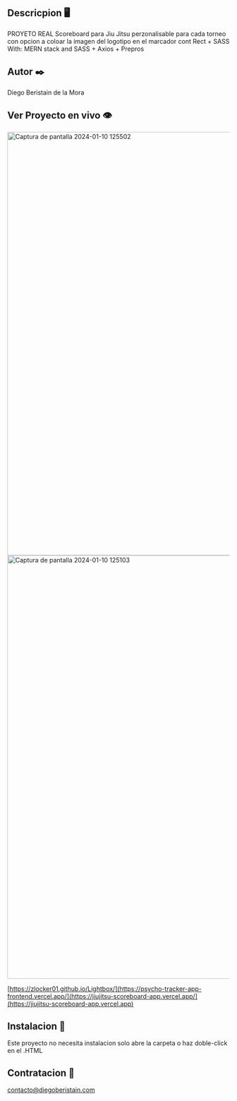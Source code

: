 ## Descricpion 🖥️
PROYETO REAL Scoreboard para Jiu Jitsu perzonalisable para cada torneo con opcion a coloar la imagen del logotipo en el marcador
cont Rect + SASS
With: MERN stack and SASS + Axios + Prepros
## Autor ✒️

Diego Beristain de la Mora

## Ver Proyecto en vivo 👁️
<img width="960" alt="Captura de pantalla 2024-01-10 125502" src="https://github.com/zlocker01/BJJ-Score-App/assets/121736405/4cef3f64-e1c8-4682-8bf9-2491deeff567">
<img width="960" alt="Captura de pantalla 2024-01-10 125103" src="https://github.com/zlocker01/BJJ-Score-App/assets/121736405/16d3e65c-a7af-42a2-8639-9c86af459251">

[https://zlocker01.github.io/Lightbox/](https://psycho-tracker-app-frontend.vercel.app/](https://jiujitsu-scoreboard-app.vercel.app/](https://jiujitsu-scoreboard-app.vercel.app)

## Instalacion 🔌

Este proyecto no necesita instalacion solo abre la carpeta o haz doble-click en el .HTML

## Contratacion 📧

contacto@diegoberistain.com
